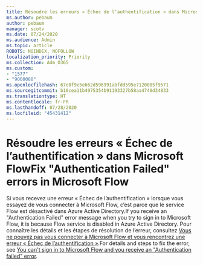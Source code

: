 ```yaml
---
title: Résoudre les erreurs « Échec de l’authentification » dans Microsoft Flow
ms.author: pebaum
author: pebaum
manager: scotv
ms.date: 07/24/2020
ms.audience: Admin
ms.topic: article
ROBOTS: NOINDEX, NOFOLLOW
localization_priority: Priority
ms.collection: Adm_O365
ms.custom:
- "1577"
- "9000088"
ms.openlocfilehash: 67e0f9e5e662d596991abfdd595e7120085f9571
ms.sourcegitcommit: b10cea11b4975354b91193327b58aa4740d34833
ms.translationtype: HT
ms.contentlocale: fr-FR
ms.lasthandoff: 07/28/2020
ms.locfileid: "45431412"
---
```

# <a name="fix-authentication-failed-errors-in-microsoft-flow"></a><span data-ttu-id="f37dc-102">Résoudre les erreurs « Échec de l’authentification » dans Microsoft Flow</span><span class="sxs-lookup"><span data-stu-id="f37dc-102">Fix "Authentication Failed" errors in Microsoft Flow</span></span>

<span data-ttu-id="f37dc-103">Si vous recevez une erreur « Échec de l’authentification » lorsque vous essayez de vous connecter à Microsoft Flow, c’est parce que le service Flow est désactivé dans Azure Active Directory.</span><span class="sxs-lookup"><span data-stu-id="f37dc-103">If you receive an "Authentication Failed" error message when you try to sign in to Microsoft Flow, it is because Flow service is disabled in Azure Active Directory.</span></span> <span data-ttu-id="f37dc-104">Pour connaître les détails et les étapes de résolution de l’erreur, consultez [Vous ne pouvez pas vous connecter à Microsoft Flow et vous rencontrez une erreur « Échec de l’authentification »](https://support.microsoft.com/help/4316891).</span><span class="sxs-lookup"><span data-stu-id="f37dc-104">For details and steps to fix the error, see [You can't sign in to Microsoft Flow and you receive an "Authentication failed" error](https://support.microsoft.com/help/4316891).</span></span>